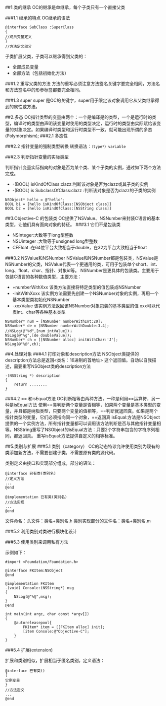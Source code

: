 
##1.类的继承
OC的继承是单继承，每个子类只有一个直接父类

###1.1 继承的特点
OC继承的语法

```
@interface SubClass :SuperClass
{
//成员变量定义
}
//方法定义部分
```

子类扩展父类，子类可以继承得到父类的：

+ 全部成员变量
+ 全部方法（包括初始化方法）


###1.2 重写父类的方法
方法的重写必须注意方法签名关键字要完全相同，方法名和方法签名中的形参标签都要完全相同。

###1.3 super
super 是OC的关键字，super用于限定该对象调用它从父类继承得到的属性或方法。


##2.多态
OC指针类型的变量由两个：一个是编译是的类型，一个是运行时的类型，编译时的类型由声明该变量时使用的类型决定，运行时的类型由实际赋给该变量的对象决定。如果编译时类型和运行时类型不一致，就可能出现所谓的多态(Polymorphism);
###2.1 多态性

###2.2 指针变量的强制类型转换
转换语法：`（type*）variable`

###2.3 判断指针变量的实际类型

判断指针变量实际指向的对象是否为某个类、某个子类的实例，通过如下两个方法完成。

+ -(BOOL) isKindOfClass:clazz:判断该对象是否为clazz或其子类的实例
+ -(BOOL) is SubclassOfClass:clazz :判断该对象是否为clazz的子类的实例

```
NSObject* hello = @"hello";
BOOL b1 = [hello isKindOfClass:[NSObject class]]
BOOL b2 = [hello isKindOfClass:[NSString class]]

```

##3.Objective-C 的包装类
OC提供了NSValue、NSNumber来封装C语言的基本类型，让他们具有面向对象的特征。
###3.1 它们不是包装类
* NSInteger:大致等于long型整数
* NSUinteger :大致等于unsigned long型整数
* CFFloat :在64位平台大致相当于double，在32为平台大致相当于float

###3.2 NSValue和NSNumber
NSValue和NSNumber都是包装类，NSValue是NSNumber的父类，NSValue代表一个更通用的类，可用于包装单个short、int、long、float、char、指针、对象id等。
NSNumber是更具体的包装类。主要用于包装C语言的各种数值类型，主要方法：

* +numberWithXxx 该类方法直接将特定类型的值包装成NSNumber
* -initWithXxxx 该实例方法需要先创建一个NSNumber对象的实例，再用一个基本类型类初始化NSNumber
* -xxxValue 该实例方法返回该NSNumber对象包装的基本类型的值
xxx可以代表int、char等各种基本类型

```
NSNumber* num = [NSNumber numberWithInt:20];
NSNumber* de = [NSNumber numberWithDouble:3.4];
//NSLog(@"%d",[num intValue])；
NSLog(@"%g",[de doubleValue]);
NSNumber* ch = [[NSNumber alloc] initWithChar:'J'];
NSLog(@"%@",ch);
```

##4.处理对象
###4.1 打印对象和description方法
NSObject类提供的description方法总是返回<类名：16进制的首地址> 这个返回值。自动以自我描述，需要重写NSObject类的description方法

```
-(NSString *) description
{
	return ........
}
```
###4.2 == 和isEqual方法
OC判断相等由两种方法，一种是利用==运算符，另一种是isEqual方法
使用==类判断两个变量是否相等，如果两个变量是基本类型的变量，并且都是树脂类型，只要两个变量的值相等，==判断就返回真。如果是两个指针类型的变量，它们必须指向同一个对象，==返回真
isEqual:方法是NSObject提供的一个实例方法，所有指针变量都可以调用该方法判断是否与其他指针变量相等。NSString重写了NSObject的isEqual方法：只要2个字符串包含的字符序列相同，都返回真。
重写isEqual:方法提供自定义的相等标准。


##5.类别与扩展
###5.1 类别（category）
OC的动态特诊允许使用类别为现有的类添加新方法，不需要创建子类，不需要原有类的源代码。

类别定义由接口和实现部分组成，部分的语法：<br />

```
@interface 已有类(类别名)
//定义方法
...
@end

@implementation 已有类(类别名)
//方法实现
...
@end
```

文件命名：头文件：类名+类别名.h  类别实现部分的文件名：类名+类别名.m

###5.2 利用类别对类进行模块化设计

###5.3 使用类别来调用私有方法

示例如下：

```
#import <Foundation/Foundation.h>

@interface FKItem:NSObject
@end

@implementation FKItem
-(void) Console:(NSString*) msg
{
	NSLog(@"%@",msg);
}
@end

int main(int argc, char const *argv[])
{
	@autoreleasepool{
		FKItem* item = [[FKItem alloc] init];
		[item Console:@"Objective-C"];
	}
}
```

###5.4 扩展(extension)

扩展和类别相似，扩展相当于匿名类别，定义语法：

```
@interface 已有类()
{
实例变量
}
//方法定义
...
@end
```


